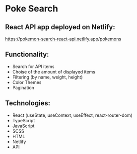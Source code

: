 # Poke Search

## React API app deployed on Netlify:

https://pokemon-search-react-api.netlify.app/pokemons

## Functionality:
- Search for API items
- Choise of the amount of displayed items
- Filtering (by name, weight, height)
- Color Themes
- Pagination

## Technologies:
- React (useState, useContext, useEffect, react-router-dom)
- TypeScript
- JavaScript
- SCSS
- HTML
- Netlify
- API
